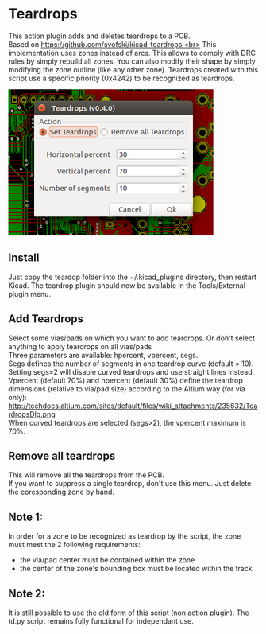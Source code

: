 # Teardrops

This action plugin adds and deletes teardrops to a PCB.<br>
Based on https://github.com/svofski/kicad-teardrops.<br>
This implementation uses zones instead of arcs. This allows to comply with DRC rules by simply rebuild all zones. You can also modify their shape by simply modifying the zone outline (like any other zone).
Teardrops created with this script use a specific priority (0x4242) to be recognized as teardrops.

![Teardrop dialog](rcs/screenshot.png?raw=true "Teardrop menu")

## Install
Just copy the teardop folder into the ~/.kicad_plugins directory, then restart Kicad. The teardrop plugin should now be available in the Tools/External plugin menu.

## Add Teardrops
Select some vias/pads on which you want to add teardrops. Or don't select anything to apply teardrops on all vias/pads<br>
Three parameters are available: hpercent, vpercent, segs.<br>
Segs defines the number of segments in one teardrop curve (default = 10). Setting segs=2 will disable curved teardrops and use straight lines instead.<br>
Vpercent (default 70%) and hpercent (default 30%) define the teardrop dimensions (relative to via/pad size) according to the Altium way (for via only):
http://techdocs.altium.com/sites/default/files/wiki_attachments/235632/TeardropsDlg.png<br>
When curved teardrops are selected (segs>2), the vpercent maximum is 70%.

## Remove all teardrops
This will remove all the teardrops from the PCB.<br>
If you want to suppress a single teardrop, don't use this menu. Just delete the coresponding zone by hand.

## Note 1:
In order for a zone to be recognized as teardrop by the script, the zone must meet the 2 following requirements:
- the via/pad center must be contained within the zone
- the center of the zone's bounding box must be located within the track

## Note 2:
It is still possible to use the old form of this script (non action plugin). The td.py script remains fully functional for independant use.
